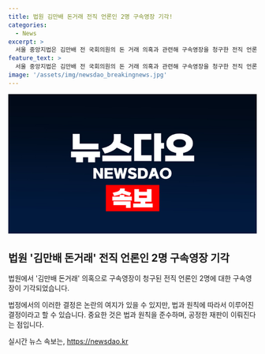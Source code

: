 ```yaml
---
title: 법원 김만배 돈거래 전직 언론인 2명 구속영장 기각!
categories:
  - News
excerpt: >
  서울 중앙지법은 김만배 전 국회의원의 돈 거래 의혹과 관련해 구속영장을 청구한 전직 언론인 2명에 대한 구속영장 신청을 기각했다. 이에 관련된 수사가 계속되고 있으며, 사건의 전말과 관련자들의 입장은 계속해서 주목받을 전망이다.
feature_text: >
  서울 중앙지법은 김만배 전 국회의원의 돈 거래 의혹과 관련해 구속영장을 청구한 전직 언론인 2명에 대한 구속영장 신청을 기각했다. 이에 관련된 수사가 계속되고 있으며, 사건의 전말과 관련자들의 입장은 계속해서 주목받을 전망이다.
image: '/assets/img/newsdao_breakingnews.jpg'
---
```


<p><img src="/assets/img/newsdao_breakingnews.jpg" alt="ranknews 속보" /></p>

<h2 data-ke-size="size26">법원 '김만배 돈거래' 전직 언론인 2명 구속영장 기각</h2>

<p>법원에서 '김만배 돈거래' 의혹으로 구속영장이 청구된 전직 언론인 2명에 대한 구속영장이 기각되었습니다.</p>

<p data-ke-size="size16">법정에서의 이러한 결정은 논란의 여지가 있을 수 있지만, 법과 원칙에 따라서 이루어진 결정이라고 할 수 있습니다. 중요한 것은 법과 원칙을 준수하며, 공정한 재판이 이뤄진다는 점입니다.</p>
실시간 뉴스 속보는, <a href="https://newsdao.kr" rel="dofollow">https://newsdao.kr</a>


